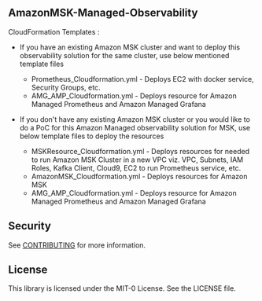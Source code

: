 ## AmazonMSK-Managed-Observability



CloudFormation Templates :

* If you have an existing Amazon MSK cluster and want to deploy this observability solution for the same cluster, use below mentioned template files
	* Prometheus_Cloudformation.yml - Deploys EC2 with docker service, Security Groups, etc.
	* AMG_AMP_Cloudformation.yml - Deploys resource for Amazon Managed Prometheus and Amazon Managed Grafana

* If you don't have any existing Amazon MSK cluster or you would like to do a PoC for this Amazon Managed observability solution for MSK, use below template files to deploy the resources
	* MSKResource_Cloudformation.yml - Deploys resources for needed to run Amazon MSK Cluster in a new VPC viz. VPC, Subnets, IAM Roles, Kafka Client, Cloud9, EC2 to run Prometheus service, etc.
	* AmazonMSK_Cloudformation.yml - Deploys resources for Amazon MSK
	* AMG_AMP_Cloudformation.yml - Deploys resource for Amazon Managed Prometheus and Amazon Managed Grafana



## Security

See [CONTRIBUTING](CONTRIBUTING.md#security-issue-notifications) for more information.

## License

This library is licensed under the MIT-0 License. See the LICENSE file.

